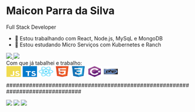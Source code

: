 <h1>Maicon Parra da Silva</h1>
<p>Full Stack Developer</p>

- 🔭 Estou trabalhando com React, Node.js, MySqL e MongoDB
- 🌱 Estou estudando Micro Serviços com Kubernetes e Ranch

<div>
   <a href="https://github.com/maiconparra" >
  <img height="180em" src="https://github-readme-stats.vercel.app/api?username=maiconparra&show_icons=true&theme=dracula&include_all_commits=true&count_private=true"/>
  <img height="180em" src="https://github-readme-stats.vercel.app/api/top-langs/?username=maiconparra&layout=compact&langs_count=7&theme=dracula"/>
   </a>
</div>
<div style="display: inline_block">
  Com que já tabalhei e trabalho:
  <br>
  <img align="center" alt="Maicon-Js" height="30" width="40" src="https://raw.githubusercontent.com/devicons/devicon/master/icons/javascript/javascript-plain.svg">
  <img align="center" alt="Maicon-Ts" height="30" width="40" src="https://raw.githubusercontent.com/devicons/devicon/master/icons/typescript/typescript-plain.svg">
  <img align="center" alt="Maicon-React" height="30" width="40" src="https://raw.githubusercontent.com/devicons/devicon/master/icons/react/react-original.svg">
  <img align="center" alt="Maicon-HTML" height="30" width="40" src="https://raw.githubusercontent.com/devicons/devicon/master/icons/html5/html5-original.svg">
  <img align="center" alt="Maicon-CSS" height="30" width="40" src="https://raw.githubusercontent.com/devicons/devicon/master/icons/css3/css3-original.svg">
  <img align="center" alt="Maicon-Csharp" height="30" width="40" src="https://raw.githubusercontent.com/devicons/devicon/master/icons/csharp/csharp-original.svg">
  <img align="center" alt="Maicon-PHP" height="30" width="40" src="https://raw.githubusercontent.com/devicons/devicon/master/icons/php/php-original.svg">
</div>

###############################################################################

<div> 
  <a href="https://instagram.com/maicon_parra" target="_blank"><img src="https://img.shields.io/badge/-Instagram-%23E4405F?style=for-the-badge&logo=instagram&logoColor=white" target="_blank"></a>
  <a href = "mailto:maiconparradasilva@gmail.com"><img src="https://img.shields.io/badge/-Gmail-%23333?style=for-the-badge&logo=gmail&logoColor=white" target="_blank"></a>
  <a href="https://www.linkedin.com/in/maicon-parra-da-silva-803a3848/" target="_blank"><img src="https://img.shields.io/badge/-LinkedIn-%230077B5?style=for-the-badge&logo=linkedin&logoColor=white" target="_blank"></a> 
 
</div>
